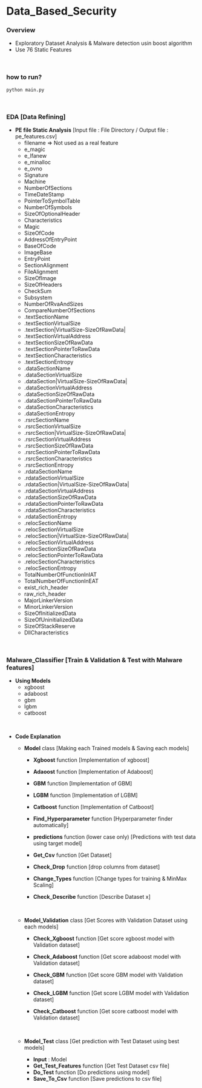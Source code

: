 # Data_Based_Security

### Overview

- Exploratory Dataset Analysis & Malware detection usin boost algorithm
- Use 76 Static Features

<br/>

### how to run?

```
python main.py
```

<br/>

### EDA [Data Refining]

- **PE file Static Analysis** [Input file : File Directory / Output file : pe_features.csv]
  - filename => Not used as a real feature
  - e_magic
  - e_lfanew
  - e_minalloc
  - e_ovno
  - Signature
  - Machine
  - NumberOfSections
  - TimeDateStamp
  - PointerToSymbolTable
  - NumberOfSymbols
  - SizeOfOptionalHeader
  - Characteristics
  - Magic
  - SizeOfCode
  - AddressOfEntryPoint
  - BaseOfCode
  - ImageBase
  - EntryPoint
  - SectionAlignment
  - FileAlignment
  - SizeOfImage
  - SizeOfHeaders
  - CheckSum
  - Subsystem
  - NumberOfRvaAndSizes
  - CompareNumberOfSections
  - .textSectionName
  - .textSectionVirtualSize
  - .textSection|VirtualSize-SizeOfRawData|
  - .textSectionVirtualAddress
  - .textSectionSizeOfRawData
  - .textSectionPointerToRawData
  - .textSectionCharacteristics
  - .textSectionEntropy
  - .dataSectionName
  - .dataSectionVirtualSize
  - .dataSection|VirtualSize-SizeOfRawData|
  - .dataSectionVirtualAddress
  - .dataSectionSizeOfRawData
  - .dataSectionPointerToRawData
  - .dataSectionCharacteristics
  - .dataSectionEntropy
  - .rsrcSectionName
  - .rsrcSectionVirtualSize
  - .rsrcSection|VirtualSize-SizeOfRawData|
  - .rsrcSectionVirtualAddress
  - .rsrcSectionSizeOfRawData
  - .rsrcSectionPointerToRawData
  - .rsrcSectionCharacteristics
  - .rsrcSectionEntropy
  - .rdataSectionName
  - .rdataSectionVirtualSize
  - .rdataSection|VirtualSize-SizeOfRawData|
  - .rdataSectionVirtualAddress
  - .rdataSectionSizeOfRawData
  - .rdataSectionPointerToRawData
  - .rdataSectionCharacteristics
  - .rdataSectionEntropy
  - .relocSectionName
  - .relocSectionVirtualSize
  - .relocSection|VirtualSize-SizeOfRawData|
  - .relocSectionVirtualAddress
  - .relocSectionSizeOfRawData
  - .relocSectionPointerToRawData
  - .relocSectionCharacteristics
  - .relocSectionEntropy
  - TotalNumberOfFunctionInIAT
  - TotalNumberOfFunctionInEAT
  - exist_rich_header
  - raw_rich_header
  - MajorLinkerVersion
  - MinorLinkerVersion
  - SizeOfInitializedData
  - SizeOfUninitializedData
  - SizeOfStackReserve
  - DllCharacteristics

<br/>

### Malware_Classifier [Train & Validation & Test with Malware features]

- **Using Models**
  - xgboost
  - adaboost
  - gbm
  - lgbm
  - catboost

<br/>

- **Code Explanation**
  - **Model** class [Making each Trained models & Saving each models]

    - **Xgboost** function [Implementation of xgboost]

    - **Adaoost** function [Implementation of Adaboost]

    - **GBM** function [Implementation of GBM]

    - **LGBM** function [Implementation of LGBM]

    - **Catboost** function [Implementation of Catboost]

    - **Find_Hyperparameter** function [Hyperparameter finder automatically]

    - **predictions** function (lower case only) [Predictions with test data using target model]

    - **Get_Csv** function [Get Dataset]

    - **Check_Drop** function [drop columns from dataset]

    - **Change_Types** function [Change types for training & MinMax Scaling]

    - **Check_Describe** function [Describe Dataset x]

      <br/>

  - **Model_Validation** class [Get Scores with Validation Dataset using each models]

    - **Check_Xgboost** function [Get score xgboost model with Validation dataset]

    - **Check_Adaboost** function [Get score adaboost model with Validation dataset]

    - **Check_GBM** function [Get score GBM model with Validation dataset]

    - **Check_LGBM** function [Get score LGBM model with Validation dataset]

    - **Check_Catboost** function [Get score catboost model with Validation dataset]

      <br/>

  - **Model_Test** class [Get prediction with Test Dataset using best models]

    - **Input** : Model
    - **Get_Test_Features** function [Get Test Dataset csv file]
    - **Do_Test** function [Do predictions using model]
    - **Save_To_Csv** function [Save predictions to csv file]
